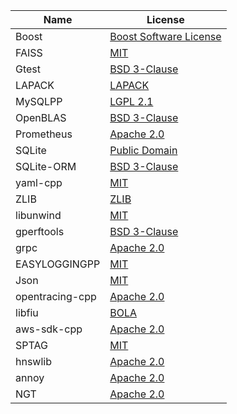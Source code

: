 | Name             | License                                                                                                                        |
| ---------------- | -------------------------------------------------------------------------------------------------------------------------------|
| Boost            | [Boost Software License](https://github.com/boostorg/boost/blob/master/LICENSE_1_0.txt)                                        |
| FAISS            | [MIT](https://github.com/facebookresearch/faiss/blob/master/LICENSE)                                                           |
| Gtest            | [BSD 3-Clause](https://github.com/google/googletest/blob/master/LICENSE)                                                       |
| LAPACK           | [LAPACK](https://github.com/Reference-LAPACK/lapack/blob/master/LICENSE)                                                       |
| MySQLPP          | [LGPL 2.1](https://tangentsoft.com/mysqlpp/artifact/b128a66dab867923)                                                          |
| OpenBLAS         | [BSD 3-Clause](https://github.com/xianyi/OpenBLAS/blob/develop/LICENSE)                                                        |
| Prometheus       | [Apache 2.0](https://github.com/prometheus/prometheus/blob/master/LICENSE)                                                     |
| SQLite           | [Public Domain](https://www.sqlite.org/copyright.html)                                                                         |
| SQLite-ORM       | [BSD 3-Clause](https://github.com/fnc12/sqlite_orm/blob/master/LICENSE)                                                        |
| yaml-cpp         | [MIT](https://github.com/jbeder/yaml-cpp/blob/master/LICENSE)                                                                  |
| ZLIB             | [ZLIB](http://zlib.net/zlib_license.html)                                                                                      |
| libunwind        | [MIT](https://github.com/libunwind/libunwind/blob/master/LICENSE)                                                              |
| gperftools       | [BSD 3-Clause](https://github.com/gperftools/gperftools/blob/master/COPYING)                                                   |
| grpc             | [Apache 2.0](https://github.com/grpc/grpc/blob/master/LICENSE)                                                                 |
| EASYLOGGINGPP    | [MIT](https://github.com/zuhd-org/easyloggingpp/blob/master/LICENSE)                                                           |
| Json             | [MIT](https://github.com/nlohmann/json/blob/develop/LICENSE.MIT)                                                               |
| opentracing-cpp  | [Apache 2.0](https://github.com/opentracing/opentracing-cpp/blob/master/LICENSE)                                               |
| libfiu           | [BOLA](https://github.com/albertito/libfiu/blob/master/LICENSE)                                                                |
| aws-sdk-cpp      | [Apache 2.0](https://github.com/aws/aws-sdk-cpp/blob/master/LICENSE)                                                           |
| SPTAG            | [MIT](https://github.com/microsoft/SPTAG/blob/master/LICENSE)                                                                  |
| hnswlib          | [Apache 2.0](https://github.com/nmslib/hnswlib/blob/master/LICENSE)                                                            |
| annoy            | [Apache 2.0](https://github.com/spotify/annoy/blob/master/LICENSE)                                                             |
| NGT              | [Apache 2.0](https://github.com/yahoojapan/NGT/blob/master/LICENSE)                                                            |
